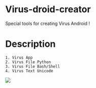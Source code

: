 # Virus-droid-creator
Special tools for creating Virus Android !

# Description
````
1. Virus App
2. Virus File Python
3. Virus File Bash/Shell
4. Virus Text Unicode
````
<img src="https://raw.githubusercontent.com/saydog/Virus-droid-creator/master/Auth/VideoSnapshot_20191010_184336.jpg">
